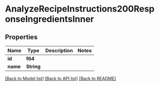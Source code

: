 # AnalyzeRecipeInstructions200ResponseIngredientsInner

## Properties

Name | Type | Description | Notes
------------ | ------------- | ------------- | -------------
**id** | **f64** |  | 
**name** | **String** |  | 

[[Back to Model list]](../README.md#documentation-for-models) [[Back to API list]](../README.md#documentation-for-api-endpoints) [[Back to README]](../README.md)


